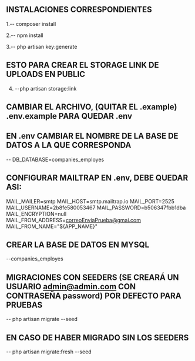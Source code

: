 <!-- <p align="center"><a href="https://laravel.com" target="_blank"><img src="https://raw.githubusercontent.com/laravel/art/master/logo-lockup/5%20SVG/2%20CMYK/1%20Full%20Color/laravel-logolockup-cmyk-red.svg" width="400"></a></p>

<p align="center">
<a href="https://travis-ci.org/laravel/framework"><img src="https://travis-ci.org/laravel/framework.svg" alt="Build Status"></a>
<a href="https://packagist.org/packages/laravel/framework"><img src="https://img.shields.io/packagist/dt/laravel/framework" alt="Total Downloads"></a>
<a href="https://packagist.org/packages/laravel/framework"><img src="https://img.shields.io/packagist/v/laravel/framework" alt="Latest Stable Version"></a>
<a href="https://packagist.org/packages/laravel/framework"><img src="https://img.shields.io/packagist/l/laravel/framework" alt="License"></a>
</p>
 -->
 ## INSTALACIONES CORRESPONDIENTES
 1.-- composer install 

 2.-- npm install 

 3.-- php artisan key:generate
 ## ESTO PARA CREAR EL STORAGE LINK DE UPLOADS EN PUBLIC
 4. --php artisan storage:link 
 
## CAMBIAR EL ARCHIVO, (QUITAR EL .example) .env.example PARA QUEDAR .env
## EN .env CAMBIAR EL NOMBRE DE LA BASE DE DATOS A LA QUE CORRESPONDA
-- DB_DATABASE=companies_employes


## CONFIGURAR MAILTRAP EN .env, DEBE QUEDAR ASI:

MAIL_MAILER=smtp
MAIL_HOST=smtp.mailtrap.io
MAIL_PORT=2525
MAIL_USERNAME=2b8fe580053467
MAIL_PASSWORD=b506347fbb1dba
MAIL_ENCRYPTION=null
MAIL_FROM_ADDRESS=correoEnviaPrueba@gmai.com
MAIL_FROM_NAME="${APP_NAME}"

## CREAR LA BASE DE DATOS EN MYSQL 
--companies_employes



## MIGRACIONES CON SEEDERS (SE CREARÁ UN USUARIO admin@admin.com CON CONTRASEÑA password) POR DEFECTO PARA PRUEBAS
 -- php artisan migrate --seed
## EN CASO DE HABER MIGRADO SIN LOS SEEDERS 
-- php artisan migrate:fresh --seed


